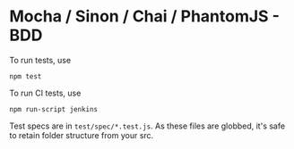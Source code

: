 # Mocha / Sinon / Chai / PhantomJS - BDD

To run tests, use

	npm test
	
To run CI tests, use

	npm run-script jenkins
	
Test specs are in `test/spec/*.test.js`. As these files are globbed, it's safe to retain folder structure from your src.